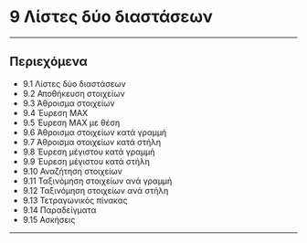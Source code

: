 # 9 Λίστες δύο διαστάσεων

---

## Περιεχόμενα

- 9.1 Λίστες δύο διαστάσεων
- 9.2 Αποθήκευση στοιχείων
- 9.3 Άθροισμα στοιχείων
- 9.4 Έυρεση MAX
- 9.5 Έυρεση MAX με θέση
- 9.6 Άθροισμα στοιχείων κατά γραμμή
- 9.7 Άθροισμα στοιχείων κατά στήλη
- 9.8 Έυρεση μέγιστου κατά γραμμή
- 9.9 Έυρεση μέγιστου κατά στήλη
- 9.10 Αναζήτηση στοιχείων
- 9.11 Ταξινόμηση στοιχείων ανά γραμμή
- 9.12 Ταξινόμηση στοιχείων ανά στήλη
- 9.13 Τετραγωνικός πίνακας
- 9.14 Παραδείγματα
- 9.15 Ασκήσεις

---
